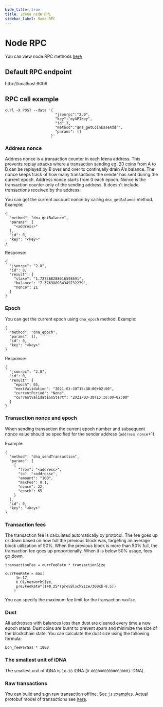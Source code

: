```yaml
---
hide_title: true
title: Idena node RPC
sidebar_label: Node RPC
---
```


# Node RPC

You can view node RPC methods [here](http://rpc.idena.io)

## Default RPC endpoint

http://localhost:9009

## RPC call example

```
curl -X POST --data '{
                       "jsonrpc":"2.0",
                       "key":"myAPIkey",
                       "id":1,
                       "method":"dna_getCoinbaseAddr",
                       "params": []
                     }'
```

### Address nonce

Address nonce is a transaction counter in each Idena address. This prevents replay attacks where a transaction sending eg.
20 coins from A to B can be replayed by B over and over to continually drain A's balance.
The nonce keeps track of how many transactions the sender has sent during the current epoch. Address nonce starts from 0 each epoch.
Nonce is the transaction counter only of the sending address. It doesn't include transactions received by the address.

You can get the current account nonce by calling `dna_getBalance` method. Example:

```
{
  "method": "dna_getBalance",
  "params": [
    "<address>"
  ],
  "id": 0,
  "key": "<key>"
}
```

Response:

```
{
  "jsonrpc": "2.0",
  "id": 0,
  "result": {
    "stake": "1.727568288016598691",
    "balance": "7.376388954349732279",
    "nonce": 21
  }
}
```

### Epoch

You can get the current epoch using `dna_epoch` method. Example:

```
{
  "method": "dna_epoch",
  "params": [],
  "id": 0,
  "key": "<key>"
}
```

Response:

```
{
  "jsonrpc": "2.0",
  "id": 0,
  "result": {
    "epoch": 65,
    "nextValidation": "2021-03-30T15:30:00+02:00",
    "currentPeriod": "None",
    "currentValidationStart": "2021-03-30T15:30:00+02:00"
  }
}
```

### Transaction nonce and epoch

When sending transaction the current epoch number and subsequent nonce value should be specified for the sender address (`address nonce`+1).

Example:

```
{
  "method": "dna_sendTransaction",
  "params": [
    {
      "from": "<address>",
      "to": "<address>",
      "amount": "100",
      "maxFee": 0.1,
      "nonce": 22,
      "epoch": 65
    }
  ],
  "id": 0,
  "key": "<key>"
}
```

### Transaction fees

The transaction fee is calculated automatically by protocol. The fee goes up or down based on how full the previous block was, targeting an average block utilization of 50%.
When the previous block is more than 50% full, the transaction fee goes up proportionally. When it is below 50% usage, fees go down.

```
transactionFee = currFeeRate * transactionSize

currFeeRate = max(
     1e-17,
     0.01/networkSize,
     prevFeeRate*(1+0.25*(prevBlockSize/300Kb-0.5))
    )
```

You can specify the maximum fee limit for the transaction `maxFee`.

### Dust

All addresses with balances less than dust are cleaned every time a new epoch starts. Dust coins are burnt to prevent spam and minimize the size of the blockchain state. You can calculate the dust size using the following formula:

```
bcn_feePerGas * 1000
```

### The smallest unit of iDNA

The smallest unit of iDNA is `1e-18` iDNA (`0.000000000000000001` iDNA).

### Raw transactions

You can build and sign raw transaction offline. See `js` [examples](https://github.com/idena-network/idena-examples/tree/master/nodejs-protobuf-transaction-signing). Actual protobuf model of transactions see [here](https://github.com/idena-network/idena-go/blob/master/protobuf/models.proto#L6).
